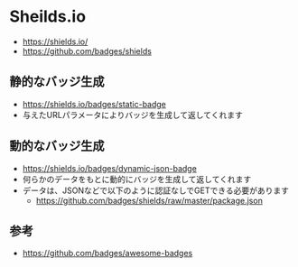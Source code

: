 # Sheilds.io

- https://shields.io/
- https://github.com/badges/shields

## 静的なバッジ生成

- https://shields.io/badges/static-badge
- 与えたURLパラメータによりバッジを生成して返してくれます

## 動的なバッジ生成

- https://shields.io/badges/dynamic-json-badge
- 何らかのデータをもとに動的にバッジを生成して返してくれます
- データは、JSONなどで以下のように認証なしでGETできる必要があります
  - https://github.com/badges/shields/raw/master/package.json

## 参考

- https://github.com/badges/awesome-badges
